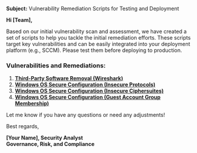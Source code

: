 **Subject:** Vulnerability Remediation Scripts for Testing and Deployment

**Hi [Team],**

Based on our initial vulnerability scan and assessment, we have created a set of scripts to help you tackle the initial remediation efforts. These scripts target key vulnerabilities and can be easily integrated into your deployment platform (e.g., SCCM). Please test them before deploying to production.

### Vulnerabilities and Remediations:
1. [**Third-Party Software Removal (Wireshark)**](https://github.com/KBrown233/Misc/blob/main/PowerShell%20Remediation)
2. [**Windows OS Secure Configuration (Insecure Protocols)**](https://github.com/KBrown233/Misc/blob/main/Toggle%20Protocols)
3. [**Windows OS Secure Configuration (Insecure Ciphersuites)**](https://github.com/KBrown233/Misc/blob/main/Cipher%20Suites)
4. [**Windows OS Secure Configuration (Guest Account Group Membership)**](https://github.com/KBrown233/Misc/blob/main/Guest%20Local%20Account)

Let me know if you have any questions or need any adjustments!

Best regards,

**[Your Name], Security Analyst**<br/>
**Governance, Risk, and Compliance**
